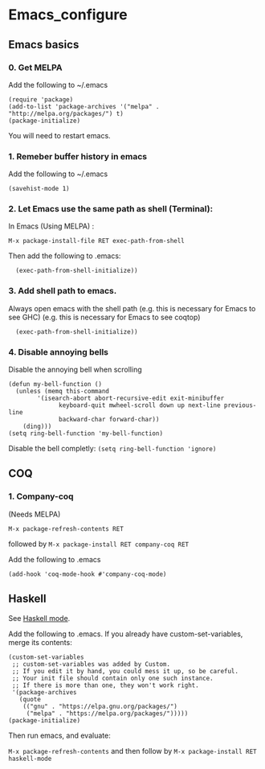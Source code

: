 # Emacs_configure

## Emacs basics

### 0. Get MELPA

Add the following to ~/.emacs 

```;; Add MELPA
(require 'package)
(add-to-list 'package-archives '("melpa" . "http://melpa.org/packages/") t)
(package-initialize)
```

You will need to restart emacs.

### 1. Remeber buffer history in emacs

Add the following to ~/.emacs 

`(savehist-mode 1)`

### 2. Let Emacs use the same path as shell (Terminal):

In Emacs (Using MELPA) :

`M-x package-install-file RET exec-path-from-shell`

Then add the following to .emacs:

```(when (memq window-system '(mac ns))
  (exec-path-from-shell-initialize))
 ```

### 3. Add shell path to emacs.

Always open emacs with the shell path
(e.g. this is necessary for Emacs to see GHC)
(e.g. this is necessary for Emacs to see coqtop)

```(when (memq window-system '(mac ns))
  (exec-path-from-shell-initialize))
```

### 4. Disable annoying bells

Disable the annoying bell when scrolling
```
(defun my-bell-function ()
  (unless (memq this-command
        '(isearch-abort abort-recursive-edit exit-minibuffer
              keyboard-quit mwheel-scroll down up next-line previous-line
              backward-char forward-char))
    (ding)))
(setq ring-bell-function 'my-bell-function)
```

Disable the bell completly:
`(setq ring-bell-function 'ignore)`

## COQ
### 1. Company-coq
(Needs MELPA)

`M-x package-refresh-contents RET `

followed by 
`M-x package-install RET company-coq RET`

Add the following to .emacs

```;; Load company-coq when opening Coq files
(add-hook 'coq-mode-hook #'company-coq-mode)
```

 ## Haskell 
 
 See [Haskell mode](https://github.com/haskell/haskell-mode).
 
Add the following to .emacs. If you already have custom-set-variables, merge its contents:

```(require 'package)
(custom-set-variables
 ;; custom-set-variables was added by Custom.
 ;; If you edit it by hand, you could mess it up, so be careful.
 ;; Your init file should contain only one such instance.
 ;; If there is more than one, they won't work right.
 '(package-archives
   (quote
    (("gnu" . "https://elpa.gnu.org/packages/")
     ("melpa" . "https://melpa.org/packages/")))))
(package-initialize)
```
Then run emacs, and evaluate:

`M-x package-refresh-contents`
and then follow by
`M-x package-install RET haskell-mode`
 
 
